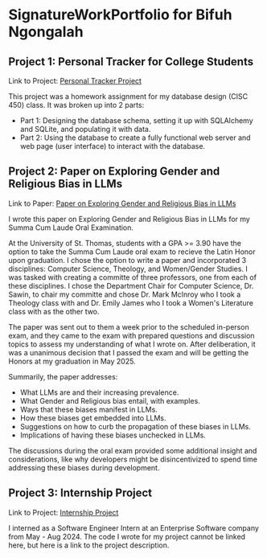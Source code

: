 # SignatureWorkPortfolio for Bifuh Ngongalah

## Project 1: Personal Tracker for College Students

Link to Project: [Personal Tracker Project](https://github.com/ngon3769/Personal-Tracker-Project/tree/main)

This project was a homework assignment for my database design (CISC 450) class. It was broken up into 2 parts:
- Part 1: Designing the database schema, setting it up with SQLAlchemy and SQLite, and populating it with data.
- Part 2: Using the database to create a fully functional web server and web page (user interface) to interact with the database.


## Project 2: Paper on Exploring Gender and Religious Bias in LLMs

Link to Paper: [Paper on Exploring Gender and Religious Bias in LLMs](https://github.com/ngon3769/Summa-Cum-Laude-Paper/tree/main)

I wrote this paper on Exploring Gender and Religious Bias in LLMs for my Summa Cum Laude Oral Examination.

At the University of St. Thomas, students with a GPA >= 3.90 have the option to take the Summa Cum Laude oral exam to
recieve the Latin Honor upon graduation. I chose the option to write a paper and incorporated 3 disciplines: 
Computer Science, Theology, and Women/Gender Studies. I was tasked with creating a committe of three professors,
one from each of these disciplines. I chose the Department Chair for Computer Science, Dr. Sawin, to chair my
committe and chose Dr. Mark McInroy who I took a Theology class with and Dr. Emily James who I took a Women's
Literature class with as the other two.

The paper was sent out to them a week prior to the scheduled in-person exam, and they came to the exam with prepared
questions and discussion topics to assess my understanding of what I wrote on. After deliberation, it was a unanimous
decision that I passed the exam and will be getting the Honors at my graduation in May 2025.

Summarily, the paper addresses:

- What LLMs are and their increasing prevalence.
- What Gender and Religious bias entail, with examples.
- Ways that these biases manifest in LLMs.
- How these biases get embedded into LLMs.
- Suggestions on how to curb the propagation of these biases in LLMs.
- Implications of having these biases unchecked in LLMs.

The discussions during the oral exam provided some additional insight and considerations, like why developers might be disincentivized to spend time addressing these biases during development.

## Project 3: Internship Project

Link to Project: [Internship Project](https://github.com/ngon3769/SignatureWorkPortfolio/blob/main/Internship%20Project)

I interned as a Software Engineer Intern at an Enterprise Software company from May - Aug 2024. The code I wrote for my project cannot be linked
here, but here is a link to the project description.
